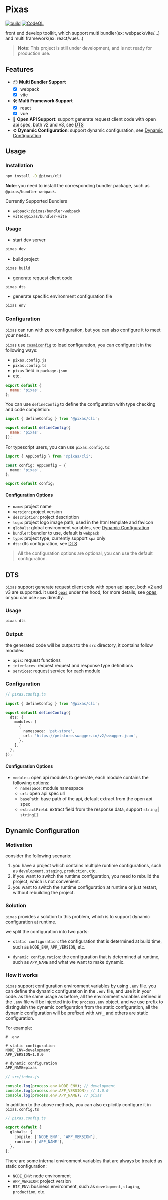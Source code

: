 # Pixas

[![build](https://github.com/kagawagao/pixas/actions/workflows/build.yml/badge.svg)](https://github.com/kagawagao/pixas/actions/workflows/build.yml)
[![CodeQL](https://github.com/kagawagao/pixas/actions/workflows/codeql-analysis.yml/badge.svg)](https://github.com/kagawagao/pixas/actions/workflows/codeql-analysis.yml)

front end develop toolkit, which support multi bundler(ex: webpack/vite/...) and multi framework(ex: react/vue/...)

> **Note**: This project is still under development, and is not ready for production use.

## Features

- 📦 **Multi Bundler Support**
  - [x] webpack
  - [x] vite
- 🛠 **Multi Framework Support**
  - [x] react
  - [x] vue
- 🚀 **Open API Support**: support generate request client code with open api spec, both v2 and v3, see [DTS](#dts)
- ⚙️ **Dynamic Configuration**: support dynamic configuration, see [Dynamic Configuration](#dynamic-runtime-configuration)

## Usage

### Installation

```bash
npm install -D @pixas/cli
```

**Note**: you need to install the corresponding bundler package, such as `@pixas/bundler-webpack`.

Currently Supported Bundlers

- `webpack`: `@pixas/bundler-webpack`
- `vite`: `@pixas/bundler-vite`

### Usage

- start dev server

```bash
pixas dev
```

- build project

```bash
pixas build
```

- generate request client code

```bash
pixas dts
```

- generate specific environment configuration file

```bash
pixas env
```

### Configuration

`pixas` can run with zero configuration, but you can also configure it to meet your needs.

`pixas` use [`cosmiconfig`](https://github.com/cosmiconfig/cosmiconfig) to load configuration, you can configure it in the following ways:

- `pixas.config.js`
- `pixas.config.ts`
- `pixas` field in `package.json`
- etc.

```js
export default {
  name: 'pixas',
};
```

You can use `defineConfig` to define the configuration with type checking and code completion:

```js
import { defineConfig } from '@pixas/cli';

export default defineConfig({
  name: 'pixas',
});
```

For typescript users, you can use `pixas.config.ts`:

```typescript
import { AppConfig } from '@pixas/cli';

const config: AppConfig = {
  name: 'pixas',
};

export default config;
```

#### Configuration Options

- `name`: project name
- `version`: project version
- `description`: project description
- `logo`: project logo image path, used in the html template and favicon
- `globals`: global environment variables, see [Dynamic Configuration](#dynamic-runtime-configuration)
- `bundler`: bundler to use, default is `webpack`
- `type`: project type, currently support `spa` only
- `dts`: dts configuration, see [DTS](#dts)

> All the configuration options are optional, you can use the default configuration.

## DTS

`pixas` support generate request client code with open api spec, both v2 and v3 are supported. it used [`opas`](https://github.com/kagawagao/opas) under the hood, for more details, see [opas](https://github.com/kagawagao/opas), or you can use `opas` directly.

### Usage

```bash
pixas dts
```

### Output

the generated code will be output to the `src` directory, it contains follow modules:

- `apis`: request functions
- `interfaces`: request request and response type definitions
- `services`: request service for each module

### Configuration

```typescript
// pixas.config.ts

import { defineConfig } from '@pixas/cli';

export default defineConfig({
  dts: {
    modules: [
      {
        namespace: 'pet-store',
        url: 'https://petstore.swagger.io/v2/swagger.json',
      },
    ],
  },
});
```

#### Configuration Options

- `modules`: open api modules to generate, each module contains the following options:
  - `namespace`: module namespace
  - `url`: open api spec url
  - `basePath`: base path of the api, default extract from the open api spec
  - `extractField`: extract field from the response data, support `string` | `string[]`

## Dynamic Configuration

### Motivation

consider the following scenario:

1. you have a project which contains multiple runtime configurations, such as `development`, `staging`, `production`, etc.
2. if you want to switch the runtime configuration, you need to rebuild the project, which is not convenient.
3. you want to switch the runtime configuration at runtime or just restart, without rebuilding the project.

### Solution

`pixas` provides a solution to this problem, which is to support dynamic configuration at runtime.

we split the configuration into two parts:

- `static configuration`: the configuration that is determined at build time, such as `NODE_ENV`, `APP_VERSION`, etc.

- `dynamic configuration`: the configuration that is determined at runtime, such as `APP_NAME` and what we want to make dynamic.

### How it works

`pixas` support configuration environment variables by using `.env` file. you can define the dynamic configuration in the `.env` file, and use it in your code. as the same usage as before, all the environment variables defined in the `.env` file will be injected into the `process.env` object, and we use prefix to distinguish the dynamic configuration from the static configuration, all the dynamic configuration will be prefixed with `APP_` and others are static configuration.

For example:

```properties
# .env

# static configuration
NODE_ENV=development
APP_VERSION=1.0.0

# dynamic configuration
APP_NAME=pixas
```

```javascript
// src/index.js

console.log(process.env.NODE_ENV); // development
console.log(process.env.APP_VERSION); // 1.0.0
console.log(process.env.APP_NAME); // pixas
```

In addition to the above methods, you can also explicitly configure it in `pixas.config.ts`

```typescript
// pixas.config.ts

export default {
  globals: {
    compile: ['NODE_ENV', 'APP_VERSION'],
    runtime: ['APP_NAME'],
  },
};
```

There are some internal environment variables that are always be treated as static configuration:

- `NODE_ENV`: node environment
- `APP_VERSION`: project version
- `BIZ_ENV`: business environment, such as `development`, `staging`, `production`, etc.
